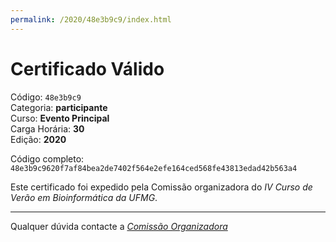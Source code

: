 ```yaml
---
permalink: /2020/48e3b9c9/index.html
---
```


# Certificado Válido

Código: `48e3b9c9`<br>
Categoria: **participante**<br>
Curso: **Evento Principal**<br>
Carga Horária: **30**<br>
Edição: **2020**<br>


Código completo: `48e3b9c9620f7af84bea2de7402f564e2efe164ced568fe43813edad42b563a4`


Este certificado foi expedido pela Comissão organizadora do *IV Curso de Verão em Bioinformática da UFMG*.

----

Qualquer dúvida contacte a [_Comissão Organizadora_](<mailto:cursobioinfoufmg@gmail.com$subject=[Certificados]>)

